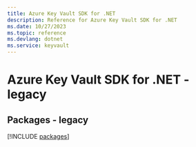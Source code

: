 ```yaml
---
title: Azure Key Vault SDK for .NET
description: Reference for Azure Key Vault SDK for .NET
ms.date: 10/27/2023
ms.topic: reference
ms.devlang: dotnet
ms.service: keyvault
---
```

# Azure Key Vault SDK for .NET - legacy
## Packages - legacy
[!INCLUDE [packages](key-vault-index.md)]